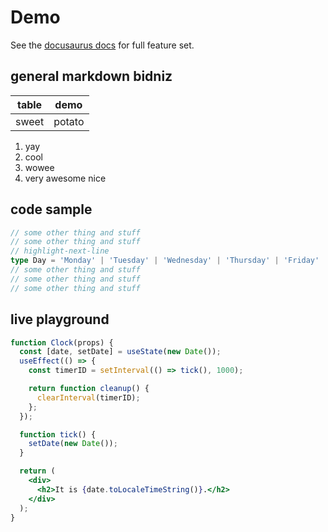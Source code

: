 # Demo

See the [docusaurus docs](https://docusaurus.io/docs/markdown-features) for full feature set.

## general markdown bidniz

|table|demo|
|-|-|
|sweet|potato|

1. yay
1. cool
1. wowee
1. very awesome nice

## code sample

```ts title="highlight demo" showLineNumbers
// some other thing and stuff
// some other thing and stuff
// highlight-next-line
type Day = 'Monday' | 'Tuesday' | 'Wednesday' | 'Thursday' | 'Friday' | 'Saturday' | 'Sunday';
// some other thing and stuff
// some other thing and stuff
// some other thing and stuff
```

## live playground

```jsx live
function Clock(props) {
  const [date, setDate] = useState(new Date());
  useEffect(() => {
    const timerID = setInterval(() => tick(), 1000);

    return function cleanup() {
      clearInterval(timerID);
    };
  });

  function tick() {
    setDate(new Date());
  }

  return (
    <div>
      <h2>It is {date.toLocaleTimeString()}.</h2>
    </div>
  );
}
```
